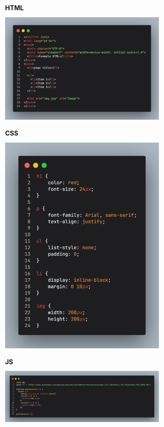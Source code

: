 ## HTML

![HTML code](/images/code1.png)


## CSS

![CSS code](/images/code2.png)


## JS

![JS code](/images/code3.png)